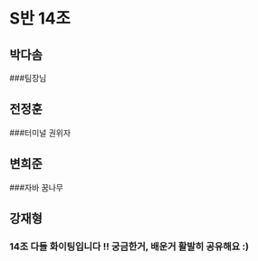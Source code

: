 # S반 14조

## 박다솜
###팀장님

## 전정훈
###터미널 권위자

## 변희준
###자바 꿈나무

## 강재형


### 14조 다들 화이팅입니다 !! 궁금한거, 배운거 활발히 공유해요 :)

